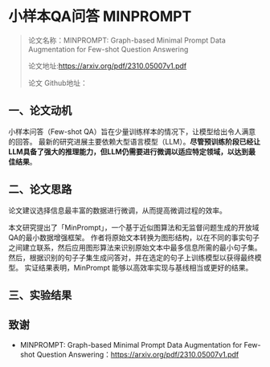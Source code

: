 # 小样本QA问答 MINPROMPT 

> 论文名称：MINPROMPT: Graph-based Minimal Prompt Data Augmentation for Few-shot Question Answering
> 
> 论文地址:https://arxiv.org/pdf/2310.05007v1.pdf
> 
> 论文 Github地址：

## 一、论文动机

小样本问答（Few-shot QA）旨在少量训练样本的情况下，让模型给出令人满意的回答。 最新的研究进展主要依赖大型语言模型（LLM）。**尽管预训练阶段已经让LLM具备了强大的推理能力，但LLM仍需要进行微调以适应特定领域，以达到最佳结果**。

## 二、论文思路

论文建议选择信息最丰富的数据进行微调，从而提高微调过程的效率。


本文研究提出了「MinPrompt」，一个基于近似图算法和无监督问题生成的开放域QA的最小数据增强框架。 作者将原始文本转换为图形结构，以在不同的事实句子之间建立联系，然后应用图形算法来识别原始文本中最多信息所需的最小句子集。然后，根据识别的句子子集生成问答对，并在选定的句子上训练模型以获得最终模型。 实证结果表明，MinPrompt 能够以高效率实现与基线相当或更好的结果。

## 三、实验结果


## 致谢

- MINPROMPT: Graph-based Minimal Prompt Data Augmentation for Few-shot Question Answering：https://arxiv.org/pdf/2310.05007v1.pdf

